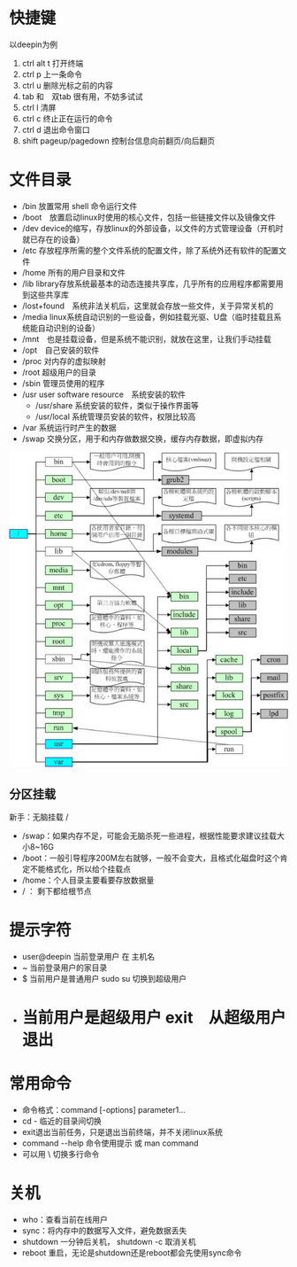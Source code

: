 # 快捷键
以deepin为例
1. ctrl alt t 打开终端
2. ctrl p 上一条命令
3. ctrl u 删除光标之前的内容
4. tab 和　双tab 很有用，不妨多试试
5. ctrl l 清屏
6. ctrl c 终止正在运行的命令
7. ctrl d 退出命令窗口
8. shift pageup/pagedown 控制台信息向前翻页/向后翻页

# 文件目录
- /bin 放置常用 shell 命令运行文件
- /boot　放置启动linux时使用的核心文件，包括一些链接文件以及镜像文件
- /dev device的缩写，存放linux的外部设备，以文件的方式管理设备（开机时就已存在的设备）
- /etc 存放程序所需的整个文件系统的配置文件，除了系统外还有软件的配置文件
- /home 所有的用户目录和文件
- /lib library存放系统最基本的动态连接共享库，几乎所有的应用程序都需要用到这些共享库
- /lost+found　系统非法关机后，这里就会存放一些文件，关于异常关机的
- /media linux系统自动识别的一些设备，例如挂载光驱、U盘（临时挂载且系统能自动识别的设备）
- /mnt　也是挂载设备，但是系统不能识别，就放在这里，让我们手动挂载
- /opt　自己安装的软件
- /proc 对内存的虚拟映射
- /root 超级用户的目录
- /sbin 管理员使用的程序
- /usr user software resource　系统安装的软件
    - /usr/share 系统安装的软件，类似于操作界面等
    - /usr/local 系统管理员安装的软件，权限比较高
- /var 系统运行时产生的数据
- /swap 交换分区，用于和内存做数据交换，缓存内存数据，即虚拟内存


![](img/1.jpg)

## 分区挂载
新手：无脑挂载 /

- /swap：如果内存不足，可能会无脑杀死一些进程，根据性能要求建议挂载大小8~16G
- /boot：一般引导程序200M左右就够，一般不会变大，且格式化磁盘时这个肯定不能格式化，所以给个挂载点
- /home：个人目录主要看要存放数据量
- / ： 剩下都给根节点

# 提示字符
- user@deepin 当前登录用户 在 主机名
- ~ 当前登录用户的家目录
- $ 当前用户是普通用户 sudo su 切换到超级用户
- # 当前用户是超级用户  exit　从超级用户退出


# 常用命令
- 命令格式：command \[-options\] parameter1...
- cd - 临近的目录间切换
- exit退出当前任务，只是退出当前终端，并不关闭linux系统
- command --help 命令使用提示 或 man command
- 可以用 \ 切换多行命令

# 关机
- who：查看当前在线用户
- sync：将内存中的数据写入文件，避免数据丢失
- shutdown 一分钟后关机， shutdown -c 取消关机
- reboot 重启，无论是shutdown还是reboot都会先使用sync命令